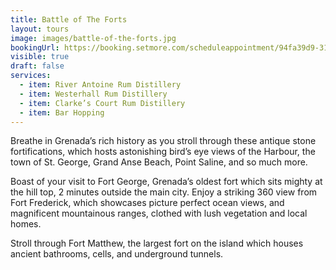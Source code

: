 ```yaml
---
title: Battle of The Forts
layout: tours
image: images/battle-of-the-forts.jpg
bookingUrl: https://booking.setmore.com/scheduleappointment/94fa39d9-3139-41a9-b47e-20d34c9be61f/services/0a2488fd-3845-4cd8-b1e1-9dc2c9119a2b
visible: true
draft: false
services:
  - item: River Antoine Rum Distillery
  - item: Westerhall Rum Distillery
  - item: Clarke’s Court Rum Distillery
  - item: Bar Hopping
---
```


Breathe in Grenada’s rich history as you stroll through these antique stone fortifications, which hosts astonishing bird’s eye views of the Harbour, the town of St. George, Grand Anse Beach, Point Saline, and so much more.

Boast of your visit to Fort George, Grenada’s oldest fort which sits mighty at the hill top, 2 minutes outside the main city. Enjoy a striking 360 view from Fort Frederick, which showcases picture perfect ocean views, and magnificent mountainous ranges, clothed with lush vegetation and local homes.

Stroll through Fort Matthew, the largest fort on the island which houses ancient bathrooms, cells, and underground tunnels.
